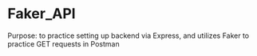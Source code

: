 # Faker_API

Purpose: to practice setting up backend via Express, and utilizes Faker to practice GET requests in Postman
